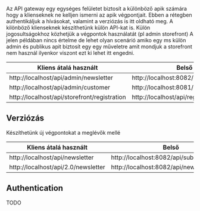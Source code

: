 Az API gateway egy egységes felületet biztosít a különböző apik számára hogy a klienseknek ne kelljen ismerni az apik végpontjait.
Ebben a rétegben authentikáljuk a hívásokat, valamint a verziózás is itt oldható meg.
A kilönböző klienseknek készíthetünk külön API-kat is.
Külön jogosultságokhoz közhetjük a végpontok használatát (pl admin storefront) A jelen példában nincs értelme de lehet olyan scenárió amiko egy ms külön admin és publikus apit biztosít egy egy műveletre amit mondjuk a storefront nem használ ilyenkor viszont ezt ki lehet itt engedni.

| Kliens átalá használt  | Belső |
| ------------- | ------------- |
| http://localhost/api/admin/newsletter | http://localhost:8082/api/subscribers  |
| http://localhost/api/admin/customer  | http://localhost:8081/api/customers  |
| http://localhost/api/storefront/registration  | http://localhost/api/registration  |


## Verziózás

Készíthetünk új végpontokat a meglévők mellé

| Kliens átalá használt  | Belső |
| ------------- | ------------- |
| http://localhost/api/newsletter | http://localhost:8082/api/subscribers  |
| http://localhost/api/2.0/newsletter | http://localhost:8082/api/new_subscribers  |



## Authentication 
TODO
